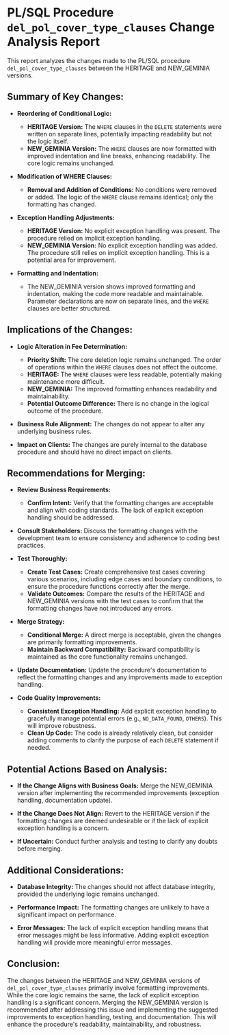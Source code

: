 # PL/SQL Procedure `del_pol_cover_type_clauses` Change Analysis Report

This report analyzes the changes made to the PL/SQL procedure `del_pol_cover_type_clauses` between the HERITAGE and NEW_GEMINIA versions.


## Summary of Key Changes:

- **Reordering of Conditional Logic:**
    - **HERITAGE Version:** The `WHERE` clauses in the `DELETE` statements were written on separate lines, potentially impacting readability but not the logic itself.
    - **NEW_GEMINIA Version:** The `WHERE` clauses are now formatted with improved indentation and line breaks, enhancing readability.  The core logic remains unchanged.

- **Modification of WHERE Clauses:**
    - **Removal and Addition of Conditions:** No conditions were removed or added. The logic of the `WHERE` clause remains identical; only the formatting has changed.

- **Exception Handling Adjustments:**
    - **HERITAGE Version:** No explicit exception handling was present.  The procedure relied on implicit exception handling.
    - **NEW_GEMINIA Version:** No explicit exception handling was added. The procedure still relies on implicit exception handling. This is a potential area for improvement.

- **Formatting and Indentation:**
    - The NEW_GEMINIA version shows improved formatting and indentation, making the code more readable and maintainable.  Parameter declarations are now on separate lines, and the `WHERE` clauses are better structured.


## Implications of the Changes:

- **Logic Alteration in Fee Determination:**
    - **Priority Shift:** The core deletion logic remains unchanged. The order of operations within the `WHERE` clauses does not affect the outcome.
    - **HERITAGE:**  The `WHERE` clauses were less readable, potentially making maintenance more difficult.
    - **NEW_GEMINIA:** The improved formatting enhances readability and maintainability.
    - **Potential Outcome Difference:** There is no change in the logical outcome of the procedure.

- **Business Rule Alignment:** The changes do not appear to alter any underlying business rules.

- **Impact on Clients:** The changes are purely internal to the database procedure and should have no direct impact on clients.


## Recommendations for Merging:

- **Review Business Requirements:**
    - **Confirm Intent:** Verify that the formatting changes are acceptable and align with coding standards.  The lack of explicit exception handling should be addressed.

- **Consult Stakeholders:** Discuss the formatting changes with the development team to ensure consistency and adherence to coding best practices.

- **Test Thoroughly:**
    - **Create Test Cases:** Create comprehensive test cases covering various scenarios, including edge cases and boundary conditions, to ensure the procedure functions correctly after the merge.
    - **Validate Outcomes:**  Compare the results of the HERITAGE and NEW_GEMINIA versions with the test cases to confirm that the formatting changes have not introduced any errors.

- **Merge Strategy:**
    - **Conditional Merge:** A direct merge is acceptable, given the changes are primarily formatting improvements.
    - **Maintain Backward Compatibility:** Backward compatibility is maintained as the core functionality remains unchanged.

- **Update Documentation:** Update the procedure's documentation to reflect the formatting changes and any improvements made to exception handling.

- **Code Quality Improvements:**
    - **Consistent Exception Handling:** Add explicit exception handling to gracefully manage potential errors (e.g., `NO_DATA_FOUND`, `OTHERS`).  This will improve robustness.
    - **Clean Up Code:**  The code is already relatively clean, but consider adding comments to clarify the purpose of each `DELETE` statement if needed.


## Potential Actions Based on Analysis:

- **If the Change Aligns with Business Goals:** Merge the NEW_GEMINIA version after implementing the recommended improvements (exception handling, documentation update).

- **If the Change Does Not Align:**  Revert to the HERITAGE version if the formatting changes are deemed undesirable or if the lack of explicit exception handling is a concern.

- **If Uncertain:** Conduct further analysis and testing to clarify any doubts before merging.


## Additional Considerations:

- **Database Integrity:** The changes should not affect database integrity, provided the underlying logic remains unchanged.

- **Performance Impact:** The formatting changes are unlikely to have a significant impact on performance.

- **Error Messages:** The lack of explicit exception handling means that error messages might be less informative.  Adding explicit exception handling will provide more meaningful error messages.


## Conclusion:

The changes between the HERITAGE and NEW_GEMINIA versions of `del_pol_cover_type_clauses` primarily involve formatting improvements.  While the core logic remains the same, the lack of explicit exception handling is a significant concern.  Merging the NEW_GEMINIA version is recommended after addressing this issue and implementing the suggested improvements to exception handling, testing, and documentation.  This will enhance the procedure's readability, maintainability, and robustness.
